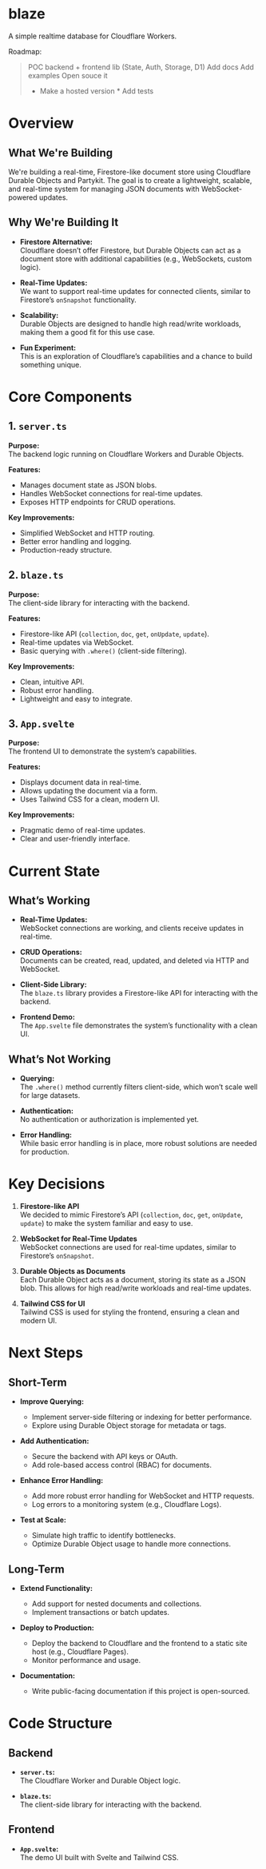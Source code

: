 # blaze
A simple realtime database for Cloudflare Workers.

Roadmap:
  > POC backend + frontend lib (State, Auth, Storage, D1)
  > Add docs
  > Add examples
  > Open souce it
  > * Make a hosted version * 
  > Add tests

# Overview

## What We're Building
We're building a real-time, Firestore-like document store using Cloudflare Durable Objects and Partykit. The goal is to create a lightweight, scalable, and real-time system for managing JSON documents with WebSocket-powered updates.

## Why We're Building It
- **Firestore Alternative:**  
  Cloudflare doesn’t offer Firestore, but Durable Objects can act as a document store with additional capabilities (e.g., WebSockets, custom logic).

- **Real-Time Updates:**  
  We want to support real-time updates for connected clients, similar to Firestore’s `onSnapshot` functionality.

- **Scalability:**  
  Durable Objects are designed to handle high read/write workloads, making them a good fit for this use case.

- **Fun Experiment:**  
  This is an exploration of Cloudflare’s capabilities and a chance to build something unique.

# Core Components

## 1. `server.ts`
**Purpose:**  
The backend logic running on Cloudflare Workers and Durable Objects.

**Features:**
- Manages document state as JSON blobs.
- Handles WebSocket connections for real-time updates.
- Exposes HTTP endpoints for CRUD operations.

**Key Improvements:**
- Simplified WebSocket and HTTP routing.
- Better error handling and logging.
- Production-ready structure.

## 2. `blaze.ts`
**Purpose:**  
The client-side library for interacting with the backend.

**Features:**
- Firestore-like API (`collection`, `doc`, `get`, `onUpdate`, `update`).
- Real-time updates via WebSocket.
- Basic querying with `.where()` (client-side filtering).

**Key Improvements:**
- Clean, intuitive API.
- Robust error handling.
- Lightweight and easy to integrate.

## 3. `App.svelte`
**Purpose:**  
The frontend UI to demonstrate the system’s capabilities.

**Features:**
- Displays document data in real-time.
- Allows updating the document via a form.
- Uses Tailwind CSS for a clean, modern UI.

**Key Improvements:**
- Pragmatic demo of real-time updates.
- Clear and user-friendly interface.

# Current State

## What’s Working
- **Real-Time Updates:**  
  WebSocket connections are working, and clients receive updates in real-time.

- **CRUD Operations:**  
  Documents can be created, read, updated, and deleted via HTTP and WebSocket.

- **Client-Side Library:**  
  The `blaze.ts` library provides a Firestore-like API for interacting with the backend.

- **Frontend Demo:**  
  The `App.svelte` file demonstrates the system’s functionality with a clean UI.

## What’s Not Working
- **Querying:**  
  The `.where()` method currently filters client-side, which won’t scale well for large datasets.

- **Authentication:**  
  No authentication or authorization is implemented yet.

- **Error Handling:**  
  While basic error handling is in place, more robust solutions are needed for production.

# Key Decisions

1. **Firestore-like API**  
   We decided to mimic Firestore’s API (`collection`, `doc`, `get`, `onUpdate`, `update`) to make the system familiar and easy to use.

2. **WebSocket for Real-Time Updates**  
   WebSocket connections are used for real-time updates, similar to Firestore’s `onSnapshot`.

3. **Durable Objects as Documents**  
   Each Durable Object acts as a document, storing its state as a JSON blob. This allows for high read/write workloads and real-time updates.

4. **Tailwind CSS for UI**  
   Tailwind CSS is used for styling the frontend, ensuring a clean and modern UI.

# Next Steps

## Short-Term
- **Improve Querying:**
  - Implement server-side filtering or indexing for better performance.
  - Explore using Durable Object storage for metadata or tags.

- **Add Authentication:**
  - Secure the backend with API keys or OAuth.
  - Add role-based access control (RBAC) for documents.

- **Enhance Error Handling:**
  - Add more robust error handling for WebSocket and HTTP requests.
  - Log errors to a monitoring system (e.g., Cloudflare Logs).

- **Test at Scale:**
  - Simulate high traffic to identify bottlenecks.
  - Optimize Durable Object usage to handle more connections.

## Long-Term
- **Extend Functionality:**
  - Add support for nested documents and collections.
  - Implement transactions or batch updates.

- **Deploy to Production:**
  - Deploy the backend to Cloudflare and the frontend to a static site host (e.g., Cloudflare Pages).
  - Monitor performance and usage.

- **Documentation:**
  - Write public-facing documentation if this project is open-sourced.

# Code Structure

## Backend
- **`server.ts`:**  
  The Cloudflare Worker and Durable Object logic.

- **`blaze.ts`:**  
  The client-side library for interacting with the backend.

## Frontend
- **`App.svelte`:**  
  The demo UI built with Svelte and Tailwind CSS.
